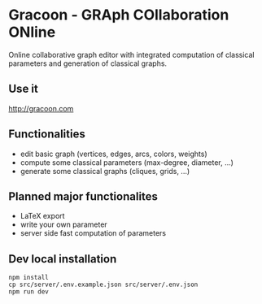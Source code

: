 # Gracoon - GRAph COllaboration ONline

Online collaborative graph editor with integrated computation of classical parameters and generation of classical graphs.

## Use it

<http://gracoon.com>

## Functionalities

- edit basic graph (vertices, edges, arcs, colors, weights)
- compute some classical parameters (max-degree, diameter, ...) 
- generate some classical graphs (cliques, grids, ...)


## Planned major functionalites

- LaTeX export
- write your own parameter
- server side fast computation of parameters

## Dev local installation

```
npm install
cp src/server/.env.example.json src/server/.env.json
npm run dev
```

